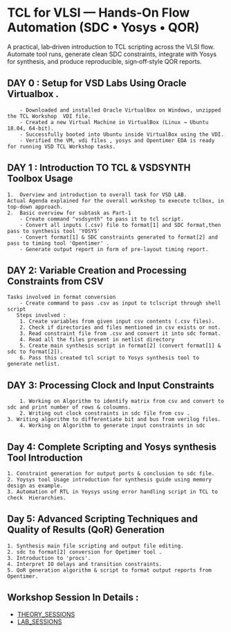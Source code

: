 # TCL for VLSI — Hands‑On Flow Automation (SDC • Yosys • QOR)
A practical, lab‑driven introduction to TCL scripting across the VLSI flow. Automate tool runs, generate clean SDC constraints, integrate with Yosys for synthesis, and produce reproducible, sign‑off‑style QOR reports. 

## DAY 0 : Setup for VSD Labs Using Oracle Virtualbox .
        - Downloaded and installed Oracle VirtualBox on Windows, unzipped the TCL Workshop  VDI file.
        - Created a new Virtual Machine in VirtualBox (Linux → Ubuntu 18.04, 64-bit). 
        - Successfully booted into Ubuntu inside VirtualBox using the VDI.
        - Verified the VM, vdi files , yosys and Opentimer EDA is ready for running VSD TCL Workshop tasks.

## DAY 1 : Introduction TO TCL & VSDSYNTH Toolbox Usage 
    1.  Overview and introduction to overall task for VSD LAB.
	Actual Agenda explained for the overall workshop to execute tclbox, in top-down approach.
    2.  Basic overview for subtask as Part-1
        - Create command "vsdsynth" to pass it to tcl script. 
        - Convert all inputs (.csv) file to format[1] and SDC format,then pass to synthesis tool 'YOSYS'
        - Convert format[1] & SDC constraints generated to format[2] and pass to timing tool 'Opentimer' .
        - Generate output report in form of pre-layout timing report. 

## DAY 2: Variable Creation and Processing Constraints from CSV
   	Tasks involved in format conversion 
        - Create command to pass .csv as input to tclscript through shell script
	   Steps involved : 
        1. Create variables from given input csv contents (.csv files).
        2. Check if directories and files mentioned in csv exists or not.
        3. Read constraint file from .csv and convert it into sdc format. 
        4. Read all the files present in netlist directory 
        5. Create main synthesis script in format[2] (convert format[1] & sdc to format[2]). 
        6. Pass this created tcl script to Yosys synthesis tool to generate netlist. 

## DAY 3: Processing Clock and Input Constraints 
        1. Working on Algorithm to identify matrix from csv and convert to sdc and print number of rows & coloumns.
        2. Writing out clock constraints in sdc file from csv .
	3. Writing algorithm to differentiate bit and bus from verilog files.
        4. Working on Algorithm to generate input constraints in sdc  

## Day 4: Complete Scripting and Yosys synthesis Tool Introduction 
	1. Constraint generation for output ports & conclusion to sdc file.
	2. Yoysys tool Usage introduction for synthesis guide using memory design as example.
	3. Automation of RTL in Yoysys using error handling script in TCL to check  Hierarchies.

## Day 5: Advanced Scripting Techniques and Quality of Results (QoR) Generation 
	1. Synthesis main file scripting and output file editing.
	2. sdc to format[2] conversion for Opetimer tool .
	3. Introduction to 'procs'.
	4. Interpret IO delays and transition constraints.
	5. QoR generation algorithm & script to format output reports from Opentimer. 

## Workshop Session In Details : 
- [THEORY_SESSIONS](https://github.com/ronitamitra/vsd_tcl_workshop/blob/main/THEORY_SESSIONS.md)
- [LAB_SESSIONS](https://github.com/ronitamitra/vsd_tcl_workshop/blob/main/LAB_SESSIONS.md)
    

